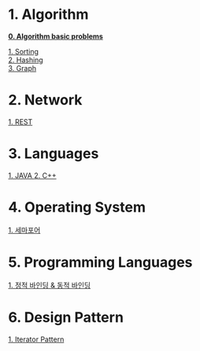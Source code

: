 
# 1. Algorithm
 **[0. Algorithm basic problems](/contents/Algorithm/Problem/basic.md)**

 [1. Sorting](/contents/Algorithm/Sorting.md)  
 [2. Hashing](/contents/Algorithm/Hash.md)   
 [3. Graph](/contents/Algorithm/Graph.md) 


 
# 2. Network 

[1. REST ](/contents/Network/Advanced.md)


# 3. Languages

[1. JAVA ](/contents/languages/JAVA/java.md)
[2. C++ ](/contents/languages/Cpp/Cpp.md)
# 4. Operating System  

[1. 세마포어]()

# 5. Programming Languages  

[1. 정적 바인딩 & 동적 바인딩]()


# 6. Design Pattern

[1. Iterator Pattern](/contents/design_pattern/intro.md)
